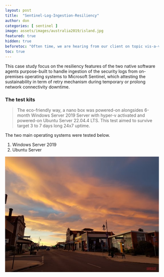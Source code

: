 ```yaml
---
layout: post
title:  "Sentinel-Log-Ingestion-Resiliency"
author: don
categories: [ sentinel ]
image: assets/images/australia2019/island.jpg
featured: true
hidden: true
beforetoc: "Often time, we are hearing from our client on topic vis-a-vis know-how addressing security log ingestion capable of sustaining intermittent or periodic network connectivity failure."
toc: true
---
```


This case study focus on the resiliency features of the two native software agents purpose-built to handle ingestion of the security logs from on-premises operating systems to Microsoft Sentinel, which attesting the sustainability in term of retry mechanism during temporary or prolong network connectivity downtime.

### The test kits
> The eco-friendly way, a nano box was powered-on alongsides 6-month Windows Server 2019 Server with hyper-v activated and powered-on Ubuntu Server 22.04.4 LTS. This test aimed to survive target 3 to 7 days long 24x7 uptime.
 
The two main operating systems were tested below.

1. Windows Server 2019
2. Ubuntu Server

![walking](/assets/images/australia2019/island.jpg)

